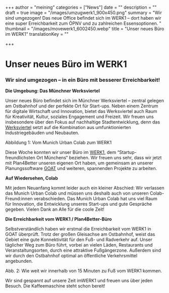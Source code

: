 +++
author = "meining"
categories = ["News"]
date = ""
description = ""
draft = true
image = "/images/umzugwerk1_900x450.png"
summary = "Wir sind umgezogen! Das neue Office befindet sich im WERK1 – dort haben wir eine super Erreichbarkeit zum ÖPNV und zu zahlreichen Essensoptionen. "
thumbnail = "/images/movewerk1_6002450.webp"
title = "Unser neues Büro im WERK1"
translationKey = ""

+++
# Unser neues Büro im WERK1

### Wir sind umgezogen – in ein Büro mit besserer Erreichbarkeit!

**Die Umgebung: Das Münchner Werksviertel**

Unser neues Büro befindet sich im Münchner Werksviertel – zentral gelegen am Ostbahnhof und der perfekte Ort für Start-ups. Neben einem Zentrum für digitale Wirtschaft und Innovation, bietet das Werksviertel auch Raum für Kreativität, Kultur, soziales Engagement und Freizeit. Wir freuen uns insbesondere über den Fokus auf nachhaltige Stadtentwicklung, denn das [Werksviertel](https://werksviertel-mitte.de/ "Werksviertel") setzt auf die Kombination aus umfunktionierten Industriegebäuden und Neubauten.

Abbildung 1: Vom Munich Urban Colab zum WERK1

Diese Woche konnten wir unser Büro im [WERK1](https://www.werk1.com/coworking-muenchen-werk1/ "Werk1"), dem “Startup- freundlichsten Ort Münchens“ beziehen. Wir freuen uns sehr, dass wir jetzt mit Plan4Better unseren eigenen Ort haben, um gemeinsam an unserer Planungssoftware [GOAT](/was-ist-goat/ "GOAT") und weiteren, spannenden Projekte zu arbeiten.

**Auf Wiedersehen, Colab**

Mit jedem Neuanfang kommt leider auch ein kleiner Abschied: Wir verlassen das Munich Urban Colab und müssen uns deshalb auch von unseren Colab-Freund:innen verabschieden. Das Munich Urban Colab hat uns viel Raum für Innovation, die Entwicklung unseres Start-ups und gute Gespräche gegeben. Vielen Dank an Alle für die coole Zeit!

**Die Erreichbarkeit vom WERK1 / Plan4Better-Büro**

Selbstverständlich haben wir erstmal die Erreichbarkeit vom WERK1 in GOAT überprüft. Trotz der großen Gleisachse am Ostbahnhof, weist das Gebiet eine gute Konnektivität für den Fuß- und Radverkehr auf. Unser täglicher Weg zum Büro führt, vorbei an vielen Läden, Restaurants und Veranstaltungsorten, durch eine attraktive Fußgängerzone. Außerdem sind wir durch den Ostbahnhof optimal an öffentliche Verkehrsmittel angebunden.

Abb. 2: Wie weit wir innerhalb von 15 Minuten zu Fuß vom WERK1 kommen.

Wir sind gespannt auf unsere Zeit imWERK1 und freuen uns über jeden Besuch. Die Kaffeemaschine steht schon bereit! 